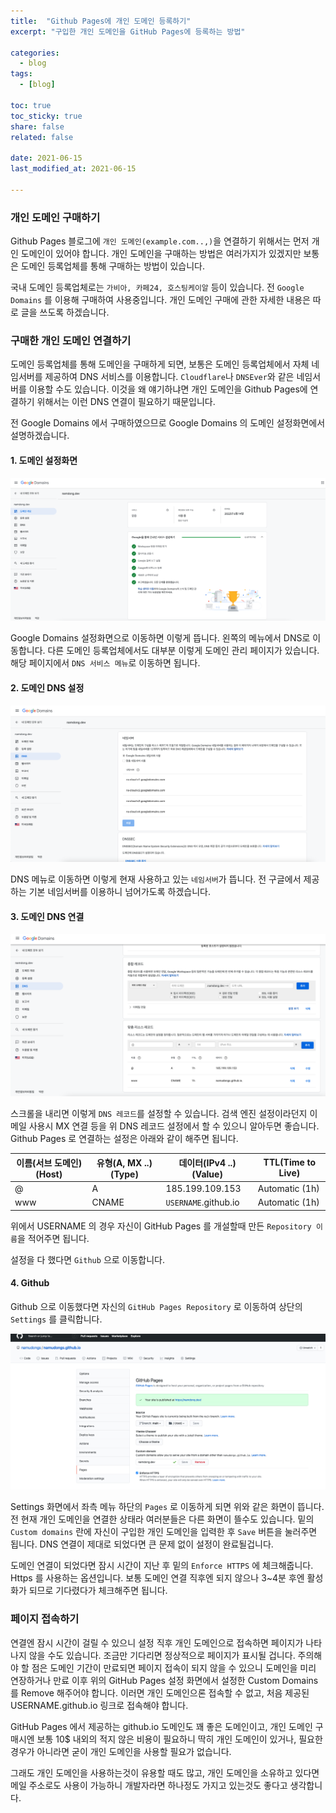 ```yaml
---
title:  "Github Pages에 개인 도메인 등록하기"
excerpt: "구입한 개인 도메인을 GitHub Pages에 등록하는 방법"

categories:
  - blog
tags:
  - [blog]

toc: true
toc_sticky: true
share: false
related: false
 
date: 2021-06-15
last_modified_at: 2021-06-15

---
```


### 개인 도메인 구매하기

Github Pages 블로그에 `개인 도메인(example.com..,)`을 연결하기 위해서는 먼저 개인 도메인이 있어야 합니다. 개인 도메인을 구매하는 방법은 여러가지가 있겠지만 보통은 도메인 등록업체를 통해 구매하는 방법이 있습니다.

국내 도메인 등록업체로는 `가비아, 카페24, 호스팅케이알` 등이 있습니다. 전 `Google Domains` 를 이용해 구매하여 사용중입니다. 개인 도메인 구매에 관한 자세한 내용은 따로 글을 쓰도록 하겠습니다.

### 구매한 개인 도메인 연결하기

도메인 등록업체를 통해 도메인을 구매하게 되면, 보통은 도메인 등록업체에서 자체 네임서버를 제공하여 DNS 서비스를 이용합니다. `Cloudflare`나 `DNSEver`와 같은 네임서버를 이용할 수도 있습니다. 이것을 왜 얘기하냐면 개인 도메인을 Github Pages에 연결하기 위해서는 이런 DNS 연결이 필요하기 때문입니다.

전 Google Domains 에서 구매하였으므로 Google Domains 의 도메인 설정화면에서 설명하겠습니다.



#### 1. 도메인 설정화면

![1](/assets/img/blog/1.png)

Google Domains 설정화면으로 이동하면 이렇게 뜹니다. 왼쪽의 메뉴에서 DNS로 이동합니다. 다른 도메인 등록업체에서도 대부분 이렇게 도메인 관리 페이지가 있습니다. 해당 페이지에서 `DNS 서비스 메뉴`로 이동하면 됩니다.

#### 2. 도메인 DNS 설정

![2](/assets/img/blog/2.png)

DNS 메뉴로 이동하면 이렇게 현재 사용하고 있는 `네임서버`가 뜹니다. 전 구글에서 제공하는 기본 네임서버를 이용하니 넘어가도록 하겠습니다.

#### 3. 도메인 DNS 연결

![3](/assets/img/blog/3.png)

스크롤을 내리면 이렇게 `DNS 레코드`를 설정할 수 있습니다. 검색 엔진 설정이라던지 이메일 사용시 MX 연결 등을 위 DNS 레코드 설정에서 할 수 있으니 알아두면 좋습니다. Github Pages 로 연결하는 설정은 아래와 같이 해주면 됩니다.

| 이름(서브 도메인)(Host) | 유형(A, MX ..)(Type) | 데이터(IPv4 ..)(Value) | TTL(Time to Live) |
| ----------------------- | -------------------- | ---------------------- | ----------------- |
| @                       | A                    | 185.199.109.153        | Automatic (1h)    |
| www                     | CNAME                | `USERNAME`.github.io   | Automatic (1h)    |

위에서 USERNAME 의 경우 자신이 GitHub Pages 를 개설할때 만든 `Repository 이름`을 적어주면 됩니다.

설정을 다 했다면 `Github` 으로 이동합니다.

#### 4. Github

Github 으로 이동했다면 자신의 `GitHub Pages Repository` 로 이동하여 상단의 `Settings` 를 클릭합니다.

![4](/assets/img/blog/4.png)

Settings 화면에서 좌측 메뉴 하단의 `Pages` 로 이동하게 되면 위와 같은 화면이 뜹니다. 전 현재 개인 도메인을 연결한 상태라 여러분들은 다른 화면이 뜰수도 있습니다. 밑의 `Custom domains` 란에 자신이 구입한 개인 도메인을 입력한 후 `Save` 버튼을 눌러주면 됩니다. DNS 연결이 제대로 되었다면 큰 문제 없이 설정이 완료될겁니다.

도메인 연결이 되었다면 잠시 시간이 지난 후 밑의 `Enforce HTTPS` 에 체크해줍니다. Https 를 사용하는 옵션입니다. 보통 도메인 연결 직후엔 되지 않으나 3~4분 후엔 활성화가 되므로 기다렸다가 체크해주면 됩니다.

### 페이지 접속하기

연결엔 잠시 시간이 걸릴 수 있으니 설정 직후 개인 도메인으로 접속하면 페이지가 나타나지 않을 수도 있습니다. 조금만 기다리면 정상적으로 페이지가 표시될 겁니다. 주의해야 할 점은 도메인 기간이 만료되면 페이지 접속이 되지 않을 수 있으니 도메인을 미리 연장하거나 만료 이후 위의 GitHub Pages 설정 화면에서 설정한 Custom Domains 를 Remove 해주어야 합니다. 이러면 개인 도메인으론 접속할 수 없고, 처음 제공된 USERNAME.github.io 링크로 접속해야 합니다.

GitHub Pages 에서 제공하는 github.io 도메인도 꽤 좋은 도메인이고, 개인 도메인 구매시엔 보통 10$ 내외의 적지 않은 비용이 필요하니 딱히 개인 도메인이 있거나, 필요한 경우가 아니라면 굳이 개인 도메인을 사용할 필요가 없습니다.

그래도 개인 도메인을 사용하는것이 유용할 때도 많고, 개인 도메인을 소유하고 있다면 메일 주소로도 사용이 가능하니 개발자라면 하나정도 가지고 있는것도 좋다고 생각합니다.